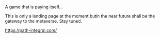 A game that is paying itself...


This is only a landing page at the moment butin the near future shall be the gateway to the metaverse. Stay tuned.

https://path-integral.com/

